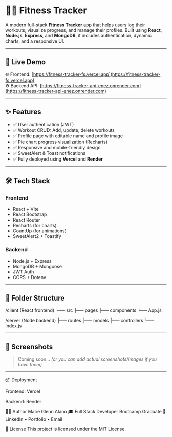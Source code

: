 # 🏋️‍♀️ Fitness Tracker

A modern full-stack **Fitness Tracker** app that helps users log their workouts, visualize progress, and manage their profiles. Built using **React**, **Node.js**, **Express**, and **MongoDB**, it includes authentication, dynamic charts, and a responsive UI.

---

## 🚀 Live Demo

🌐 Frontend: [https://fitness-tracker-fs.vercel.app](https://fitness-tracker-fs.vercel.app)  
⚙️ Backend API: [https://fitness-tracker-api-enez.onrender.com](https://fitness-tracker-api-enez.onrender.com)

---

## ✨ Features

- ✅ User authentication (JWT)
- ✅ Workout CRUD: Add, update, delete workouts
- ✅ Profile page with editable name and profile image
- ✅ Pie chart progress visualization (Recharts)
- ✅ Responsive and mobile-friendly design
- ✅ SweetAlert & Toast notifications
- ✅ Fully deployed using **Vercel** and **Render**

---

## 🛠️ Tech Stack

### Frontend
- React + Vite
- React Bootstrap
- React Router
- Recharts (for charts)
- CountUp (for animations)
- SweetAlert2 + Toastify

### Backend
- Node.js + Express
- MongoDB + Mongoose
- JWT Auth
- CORS + Dotenv

---

## 📁 Folder Structure
/client (React frontend)
└── src
├── pages
├── components
└── App.js

/server (Node backend)
├── routes
├── models
├── controllers
└── index.js

---

## 📸 Screenshots

> Coming soon... *(or you can add actual screenshots/images if you have them)*

---

📦 Deployment

Frontend: Vercel

Backend: Render

🙋‍♀️ Author
Marie Glenn Alano
🎓 Full Stack Developer Bootcamp Graduate
🔗 LinkedIn • Portfolio • Email

📄 License
This project is licensed under the MIT License.


